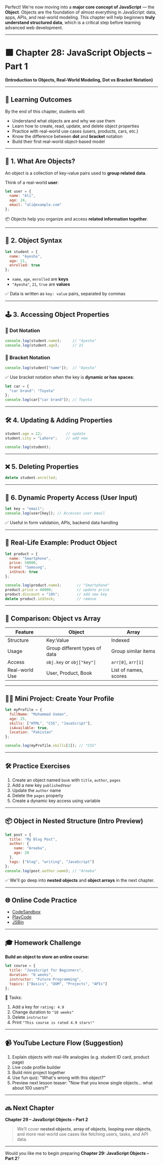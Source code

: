 Perfect! We're now moving into a **major core concept of JavaScript** — the **Object**. Objects are the foundation of almost everything in JavaScript: data, apps, APIs, and real-world modeling. This chapter will help beginners **truly understand structured data**, which is a critical step before learning advanced web development.

---

# 🟩 Chapter 28: JavaScript Objects – Part 1

**(Introduction to Objects, Real-World Modeling, Dot vs Bracket Notation)**

---

## 🎯 Learning Outcomes

By the end of this chapter, students will:

* Understand what objects are and why we use them
* Learn how to create, read, update, and delete object properties
* Practice with real-world use cases (users, products, cars, etc.)
* Know the difference between **dot** and **bracket** notation
* Build their first real-world object-based model

---

## 🧠 1. What Are Objects?

An object is a collection of key-value pairs used to **group related data**.

Think of a real-world **user**:

```js
let user = {
  name: "Ali",
  age: 24,
  email: "ali@example.com"
};
```

📦 Objects help you organize and access **related information together**.

---

## 🧱 2. Object Syntax

```js
let student = {
  name: "Ayesha",
  age: 21,
  enrolled: true
};
```

* `name`, `age`, `enrolled` are **keys**
* `"Ayesha"`, `21`, `true` are **values**

✅ Data is written as `key: value` pairs, separated by commas

---

## 🕹 3. Accessing Object Properties

### 🔸 Dot Notation

```js
console.log(student.name);     // "Ayesha"
console.log(student.age);      // 21
```

### 🔸 Bracket Notation

```js
console.log(student["name"]);  // "Ayesha"
```

✅ Use bracket notation when the key is **dynamic or has spaces**:

```js
let car = {
  "car brand": "Toyota"
};
console.log(car["car brand"]); // Toyota
```

---

## 🛠 4. Updating & Adding Properties

```js
student.age = 22;           // update
student.city = "Lahore";    // add new
```

```js
console.log(student);
```

---

## ❌ 5. Deleting Properties

```js
delete student.enrolled;
```

---

## 🔁 6. Dynamic Property Access (User Input)

```js
let key = "email";
console.log(user[key]); // Accesses user.email
```

✅ Useful in form validation, APIs, backend data handling

---

## 🎯 Real-Life Example: Product Object

```js
let product = {
  name: "Smartphone",
  price: 50000,
  brand: "Samsung",
  inStock: true
};

console.log(product.name);       // "Smartphone"
product.price = 48000;           // update price
product.discount = "10%";        // add new key
delete product.inStock;          // remove
```

---

## 🔎 Comparison: Object vs Array

| Feature        | Object                        | Array                 |
| -------------- | ----------------------------- | --------------------- |
| Structure      | Key\:Value                    | Indexed               |
| Usage          | Group different types of data | Group similar items   |
| Access         | `obj.key` or `obj["key"]`     | `arr[0]`, `arr[1]`    |
| Real-world Use | User, Product, Book           | List of names, scores |

---

## 👨‍💻 Mini Project: Create Your Profile

```js
let myProfile = {
  fullName: "Muhammad Usman",
  age: 25,
  skills: ["HTML", "CSS", "JavaScript"],
  isAvailable: true,
  location: "Pakistan"
};

console.log(myProfile.skills[1]); // "CSS"
```

---

## 🛠 Practice Exercises

1. Create an object named `book` with `title`, `author`, `pages`
2. Add a new key `publishedYear`
3. Update the `author` name
4. Delete the `pages` property
5. Create a dynamic key access using variable

---

## 📦 Object in Nested Structure (Intro Preview)

```js
let post = {
  title: "My Blog Post",
  author: {
    name: "Areeba",
    age: 28
  },
  tags: ["blog", "writing", "JavaScript"]
};
console.log(post.author.name); // "Areeba"
```

✅ We'll go deep into **nested objects** and **object arrays** in the next chapter.

---

## 🌐 Online Code Practice

* [CodeSandbox](https://codesandbox.io/)
* [PlayCode](https://playcode.io/)
* [JSBin](https://jsbin.com/)

---

## 🎓 Homework Challenge

**Build an object to store an online course:**

```js
let course = {
  title: "JavaScript for Beginners",
  duration: "8 weeks",
  instructor: "Future Programming",
  topics: ["Basics", "DOM", "Projects", "APIs"]
};
```

📝 Tasks:

1. Add a key for `rating: 4.9`
2. Change duration to `"10 weeks"`
3. Delete `instructor`
4. Print `"This course is rated 4.9 stars!"`

---

## 📹 YouTube Lecture Flow (Suggestion)

1. Explain objects with real-life analogies (e.g. student ID card, product page)
2. Live code profile builder
3. Build mini project together
4. Use fun quiz: "What's wrong with this object?"
5. Preview next lesson teaser: "Now that you know single objects... what about 100 users?"

---

## 🔜 Next Chapter

**Chapter 29 – JavaScript Objects – Part 2**

> We’ll cover **nested objects**, **array of objects**, **looping over objects**, and more real-world use cases like fetching users, tasks, and API data.

---

Would you like me to begin preparing **Chapter 29: JavaScript Objects – Part 2**?
